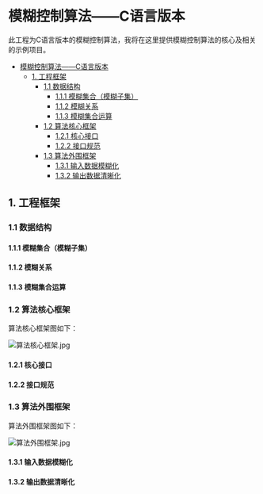 # 模糊控制算法——C语言版本

此工程为C语言版本的模糊控制算法，我将在这里提供模糊控制算法的核心及相关的示例项目。

- [模糊控制算法——C语言版本](#模糊控制算法c语言版本)
  - [1. 工程框架](#1-工程框架)
    - [1.1 数据结构](#11-数据结构)
      - [1.1.1 模糊集合（模糊子集）](#111-模糊集合模糊子集)
      - [1.1.2 模糊关系](#112-模糊关系)
      - [1.1.3 模糊集合运算](#113-模糊集合运算)
    - [1.2 算法核心框架](#12-算法核心框架)
      - [1.2.1 核心接口](#121-核心接口)
      - [1.2.2 接口规范](#122-接口规范)
    - [1.3 算法外围框架](#13-算法外围框架)
      - [1.3.1 输入数据模糊化](#131-输入数据模糊化)
      - [1.3.2 输出数据清晰化](#132-输出数据清晰化)

## 1. 工程框架

### 1.1 数据结构

#### 1.1.1 模糊集合（模糊子集）

#### 1.1.2 模糊关系

#### 1.1.3 模糊集合运算

### 1.2 算法核心框架

算法核心框架图如下：

![算法核心框架.jpg](./img/算法核心框架.jpg)

#### 1.2.1 核心接口

#### 1.2.2 接口规范

### 1.3 算法外围框架

算法外围框架图如下：

![算法外围框架.jpg](./img/算法外围框架.jpg)

#### 1.3.1 输入数据模糊化

#### 1.3.2 输出数据清晰化

